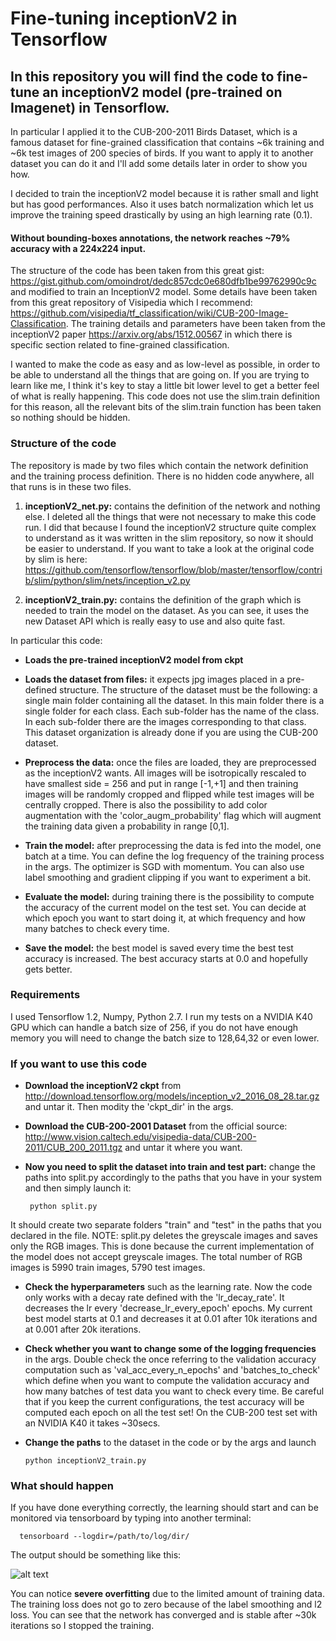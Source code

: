 # Fine-tuning inceptionV2 in Tensorflow

## In this repository you will find the code to fine-tune an inceptionV2 model (pre-trained on Imagenet) in Tensorflow.

In particular I applied it to the CUB-200-2011 Birds Dataset, which is a famous dataset for fine-grained classification that contains ~6k training and ~6k test images of 200 species of birds. If you want to apply it to another dataset you can do it and I'll add some details later in order to show you how. 

I decided to train the inceptionV2 model because it is rather small and light but has good performances. Also it uses batch normalization which let us improve the training speed drastically by using an high learning rate (0.1). 

#### Without bounding-boxes annotations, the network reaches ~79% accuracy with a 224x224 input. 

The structure of the code has been taken from this great gist: https://gist.github.com/omoindrot/dedc857cdc0e680dfb1be99762990c9c and modified to train an InceptionV2 model. Some details have been taken from this great repository of Visipedia which I recommend: https://github.com/visipedia/tf_classification/wiki/CUB-200-Image-Classification. The training details and parameters have been taken from the inceptionV2 paper https://arxiv.org/abs/1512.00567 in which there is specific section related to fine-grained classification.

I wanted to make the code as easy and as low-level as possible, in order to be able to understand all the things that are going on. If you are trying to learn like me, I think it's key to stay a little bit lower level to get a better feel of what is really happening. This code does not use the slim.train definition for this reason, all the relevant bits of the slim.train function has been taken so nothing should be hidden. 

### Structure of the code

The repository is made by two files which contain the network definition and the training process definition. There is no hidden code anywhere, all that runs is in these two files. 

1. **inceptionV2_net.py:** contains the definition of the network and nothing else. I deleted all the things that were not necessary to make this code run. I did that because I found the inceptionV2 structure quite complex to understand as it was written in the slim repository, so now it should be easier to understand. If you want to take a look at the original code by slim is here: https://github.com/tensorflow/tensorflow/blob/master/tensorflow/contrib/slim/python/slim/nets/inception_v2.py 

2. **inceptionV2_train.py:** contains the definition of the graph which is needed to train the model on the dataset. As you can see, it uses the new Dataset API which is really easy to use and also quite fast. 

In particular this code:

- **Loads the pre-trained inceptionV2 model from ckpt**

- **Loads the dataset from files:** it expects jpg images placed in a pre-defined structure. The structure of the dataset must be the following: a single main folder containing all the dataset. In this main folder there is a single folder for each class. Each sub-folder has the name of the class. In each sub-folder there are the images corresponding to that class. This dataset organization is already done if you are using the CUB-200 dataset. 

- **Preprocess the data:** once the files are loaded, they are preprocessed as the inceptionV2 wants. All images will be isotropically rescaled to have smallest side = 256 and put in range [-1,+1] and then training images will be randomly cropped and flipped while test images will be centrally cropped. There is also the possibility to add color augmentation with the 'color_augm_probability' flag which will augment the training data given a probability in range [0,1].

- **Train the model:** after preprocessing the data is fed into the model, one batch at a time. You can define the log frequency of the training process in the args. The optimizer is SGD with momentum. You can also use label smoothing and gradient clipping if you want to experiment a bit. 

- **Evaluate the model:** during training there is the possibility to compute the accuracy of the current model on the test set. You can decide at which epoch you want to start doing it, at which frequency and how many batches to check every time. 

- **Save the model:** the best model is saved every time the best test accuracy is increased. The best accuracy starts at 0.0 and hopefully gets better. 

### Requirements

I used Tensorflow 1.2, Numpy, Python 2.7. I run my tests on a NVIDIA K40 GPU which can handle a batch size of 256, if you do not have enough memory you will need to change the batch size to 128,64,32 or even lower. 

### If you want to use this code

- **Download the inceptionV2 ckpt** from http://download.tensorflow.org/models/inception_v2_2016_08_28.tar.gz and untar it. Then modity the 'ckpt_dir' in the args.
- **Download the CUB-200-2001 Dataset** from the official source: http://www.vision.caltech.edu/visipedia-data/CUB-200-2011/CUB_200_2011.tgz and untar it where you want. 
- **Now you need to split the dataset into train and test part:** change the paths into split.py accordingly to the paths that you have in your system and then simply launch it:

       python split.py
    
It should create two separate folders "train" and "test" in the paths that you declared in the file. NOTE: split.py deletes the greyscale images and saves only the RGB images. This is done because the current implementation of the model does not accept greyscale images. The total number of RGB images is 5990 train images, 5790 test images.
- **Check the hyperparameters** such as the learning rate. Now the code only works with a decay rate defined with the 'lr_decay_rate'. It decreases the lr every 'decrease_lr_every_epoch' epochs. My current best model starts at 0.1 and decreases it at 0.01 after 10k iterations and at 0.001 after 20k iterations. 
- **Check whether you want to change some of the logging frequencies** in the args. Double check the once referring to the validation accuracy computation such as 'val_acc_every_n_epochs' and 'batches_to_check' which define when you want to compute the validation accuracy and how many batches of test data you want to check every time. Be careful that if you keep the current configurations, the test accuracy will be computed each epoch on all the test set! On the CUB-200 test set with an NVIDIA K40 it takes ~30secs.
- **Change the paths** to the dataset in the code or by the args and launch

      python inceptionV2_train.py

### What should happen

If you have done everything correctly, the learning should start and can be monitored via tensorboard by typing into another terminal:

      tensorboard --logdir=/path/to/log/dir/ 
      
The output should be something like this:

![alt text](https://github.com/simo23/inceptionV2_finetune/blob/master/training_tensorboard.png "tensorboard")

You can notice **severe overfitting** due to the limited amount of training data. The training loss does not go to zero because of the label smoothing and l2 loss. You can see that the network has converged and is stable after ~30k iterations so I stopped the training. 

       
       


